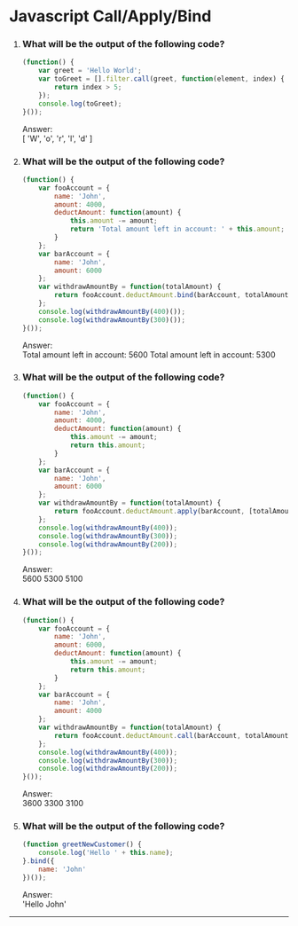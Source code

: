 # Javascript Call/Apply/Bind

1. ### What will be the output of the following code?

    ```js
    (function() {
        var greet = 'Hello World';
        var toGreet = [].filter.call(greet, function(element, index) {
            return index > 5;
        });
        console.log(toGreet);
    }());
    ```

    Answer:\
    [ 'W', 'o', 'r', 'l', 'd' ]

2. ### What will be the output of the following code?

    ```js
    (function() {
        var fooAccount = {
            name: 'John',
            amount: 4000,
            deductAmount: function(amount) {
                this.amount -= amount;
                return 'Total amount left in account: ' + this.amount;
            }
        };
        var barAccount = {
            name: 'John',
            amount: 6000
        };
        var withdrawAmountBy = function(totalAmount) {
            return fooAccount.deductAmount.bind(barAccount, totalAmount);
        };
        console.log(withdrawAmountBy(400)());
        console.log(withdrawAmountBy(300)());
    }());
    ```

    Answer:\
    Total amount left in account: 5600 Total amount left in account: 5300

3. ### What will be the output of the following code?

    ```js
    (function() {
        var fooAccount = {
            name: 'John',
            amount: 4000,
            deductAmount: function(amount) {
                this.amount -= amount;
                return this.amount;
            }
        };
        var barAccount = {
            name: 'John',
            amount: 6000
        };
        var withdrawAmountBy = function(totalAmount) {
            return fooAccount.deductAmount.apply(barAccount, [totalAmount]);
        };
        console.log(withdrawAmountBy(400));
        console.log(withdrawAmountBy(300));
        console.log(withdrawAmountBy(200));
    }());
    ```

    Answer:\
    5600 5300 5100

4. ### What will be the output of the following code?

    ```js
    (function() {
        var fooAccount = {
            name: 'John',
            amount: 6000,
            deductAmount: function(amount) {
                this.amount -= amount;
                return this.amount;
            }
        };
        var barAccount = {
            name: 'John',
            amount: 4000
        };
        var withdrawAmountBy = function(totalAmount) {
            return fooAccount.deductAmount.call(barAccount, totalAmount);
        };
        console.log(withdrawAmountBy(400));
        console.log(withdrawAmountBy(300));
        console.log(withdrawAmountBy(200));
    }());
    ```

    Answer:\
    3600 3300 3100

5. ### What will be the output of the following code?

    ```js
    (function greetNewCustomer() {
        console.log('Hello ' + this.name);
    }.bind({
        name: 'John'
    })());
    ```

    Answer:\
    'Hello John'

***